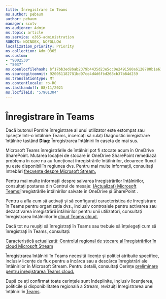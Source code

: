 ```yaml
---
title: Înregistrare în Teams
ms.author: pebaum
author: pebaum
manager: scotv
ms.audience: Admin
ms.topic: article
ms.service: o365-administration
ROBOTS: NOINDEX, NOFOLLOW
localization_priority: Priority
ms.collection: Adm_O365
ms.custom:
- "9002530"
- "5037"
ms.openlocfilehash: bf17bb3ed8bab2379b4435d23e5cc0e2491580a6128780b1e6166513e54c6abd
ms.sourcegitcommit: 920051182781bd97ce4d4d6fbd268cb37b84d239
ms.translationtype: MT
ms.contentlocale: ro-RO
ms.lasthandoff: 08/11/2021
ms.locfileid: "57901304"
---
```

# <a name="recording-in-teams"></a>Înregistrare în Teams

Dacă butonul Pornire  înregistrare al unui utilizator este estompat sau lipsește într-o întâlnire Teams, încercați să rulați Diagnostic înregistrare întâlnire tastând **Diag:** Înregistrarea întâlnirii în caseta de mai sus. 

Microsoft Teams înregistrările de întâlniri pot fi stocate acum în OneDrive SharePoint. Mutarea locației de stocare în OneDrive SharePoint remediază problema în care nu au funcționat înregistrările întâlnirilor, deoarece fluxul nu este disponibil în regiunea dvs. Pentru mai multe informații, consultați Întrebări [frecvente despre Microsoft Stream.](https://docs.microsoft.com/stream/faq#which-regions-does-microsoft-stream-host-my-data-in)

Pentru mai multe informații despre salvarea înregistrărilor întâlnirilor, consultați postarea din Centrul de mesaje: [(Actualizat) Microsoft Teams:](https://portal.microsoft.com/Adminportal/Home?ref=MessageCenter&id=MC222640)înregistrările întâlnirilor salvate în OneDrive și SharePoint .

Pentru a afla cum să activați și să configurați caracteristica de înregistrare în Teams pentru organizația dvs., inclusiv controalele pentru activarea sau dezactivarea înregistrării întâlnirilor pentru unii utilizatori, consultați înregistrarea întâlnirilor în [cloud Teams cloud.](https://docs.microsoft.com/microsoftteams/cloud-recording) 

Dacă tot nu reușiți să înregistrați în Teams sau trebuie să înțelegeți cum să înregistrați în Teams, consultați: 

[Caracteristică actualizată: Controlul regional de stocare al înregistrărilor în cloud Microsoft Stream](https://admin.microsoft.com/AdminPortal/Home#/MessageCenter?id=MC214327)

Înregistrarea întâlnirii în Teams necesită licențe și politici atribuite specifice, inclusiv licențe de flux pentru a încărca sau a descărca înregistrări ale întâlnirilor în Microsoft Stream. Pentru detalii, consultați Cerințe [preliminare pentru înregistrarea Teams cloud.](https://docs.microsoft.com/microsoftteams/cloud-recording#prerequisites-for-teams-cloud-meeting-recording)

După ce ați confirmat toate cerințele sunt îndeplinite, inclusiv licențierea, politicile și disponibilitatea regională a Stream, revizuiți Înregistrarea unei întâlniri în [Teams](https://support.office.com/article/34dfbe7f-b07d-4a27-b4c6-de62f1348c24). 